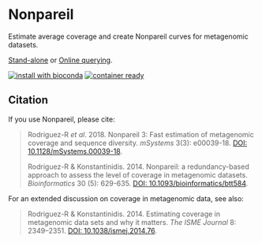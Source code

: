 Nonpareil
=========

Estimate average coverage and create Nonpareil curves for metagenomic datasets.

[Stand-alone](http://nonpareil.readthedocs.org/) or
[Online querying](http://enve-omics.ce.gatech.edu/nonpareil/).

[![install with bioconda](https://img.shields.io/badge/install%20with-bioconda-brightgreen.svg?style=flat-square)](http://bioconda.github.io/recipes/nonpareil/README.html)
[![container ready](https://quay.io/repository/biocontainers/nonpareil/status)](https://quay.io/repository/biocontainers/nonpareil)

Citation
--------

If you use Nonpareil, please cite:

> Rodriguez-R *et al*. 2018. Nonpareil 3: Fast estimation of metagenomic
> coverage and sequence diversity. _mSystems_ 3(3): e00039-18.
> [DOI: 10.1128/mSystems.00039-18](https://doi.org/10.1128/mSystems.00039-18).
>
> Rodriguez-R & Konstantinidis. 2014. Nonpareil: a redundancy-based approach to
> assess the level of coverage in metagenomic datasets. _Bioinformatics_
> 30 (5): 629-635. [DOI: 10.1093/bioinformatics/btt584](https://doi.org/10.1093/bioinformatics/btt584).

For an extended discussion on coverage in metagenomic data, see also:

> Rodriguez-R & Konstantinidis. 2014. Estimating coverage in metagenomic data
> sets and why it matters. _The ISME Journal_ 8: 2349–2351.
> [DOI: 10.1038/ismej.2014.76](https://doi.org/10.1038/ismej.2014.76).
